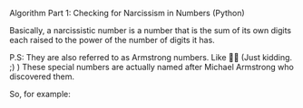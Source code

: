 Algorithm Part 1: Checking for Narcissism in Numbers (Python)

Basically, a narcissistic number is a number that is the sum of its own digits each raised to the power of the number of digits it has.

P.S: They are also referred to as Armstrong numbers. Like 💪🏽 (Just kidding. ;) ) These special numbers are actually named after Michael Armstrong who discovered them.

So, for example:


